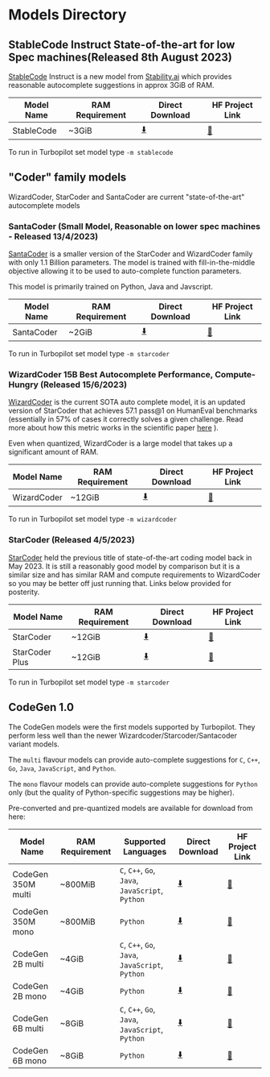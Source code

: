 # Models Directory

## StableCode Instruct State-of-the-art for low Spec machines(Released 8th August 2023)

[StableCode](https://stability.ai/blog/stablecode-llm-generative-ai-coding) Instruct is a new model from [Stability.ai](https://stability.ai/) which provides reasonable autocomplete suggestions in approx 3GiB of RAM.

| Model Name          | RAM Requirement | Direct Download  | HF Project Link |
|---------------------|-----------------|-----------------|-----------------|
| StableCode   | ~3GiB        |   [:arrow_down:](https://huggingface.co/TheBloke/stablecode-instruct-alpha-3b-GGML/blob/main/stablecode-instruct-alpha-3b.ggmlv1.q4_0.bin)           |   [:hugs:](https://huggingface.co/TheBloke/stablecode-instruct-alpha-3b-GGML/)           |

To run in Turbopilot set model type `-m stablecode`

## "Coder" family models

WizardCoder, StarCoder and SantaCoder are current "state-of-the-art" autocomplete models 

### SantaCoder (Small Model, Reasonable on lower spec machines - Released 13/4/2023)

[SantaCoder](https://huggingface.co/bigcode/santacoder) is a smaller version of the StarCoder and WizardCoder family with only 1.1 Billion parameters. The model is trained with fill-in-the-middle objective allowing it to be used to auto-complete function parameters.

This model is primarily trained on Python, Java and Javscript.


| Model Name          | RAM Requirement | Direct Download  | HF Project Link |
|---------------------|-----------------|-----------------|-----------------|
| SantaCoder   | ~2GiB        |   [:arrow_down:](https://huggingface.co/mike-ravkine/gpt_bigcode-santacoder-GGML/resolve/main/santacoder-q4_0.bin)           |   [:hugs:](https://huggingface.co/mike-ravkine/gpt_bigcode-santacoder-GGML/)           |

To run in Turbopilot set model type `-m starcoder`


### WizardCoder 15B Best Autocomplete Performance, Compute-Hungry (Released 15/6/2023)

[WizardCoder](https://github.com/nlpxucan/WizardLM/tree/main/WizardCoder) is the current SOTA auto complete model, it is an updated version of StarCoder that achieves 57.1 pass@1 on HumanEval benchmarks (essentially in 57% of cases it correctly solves a given challenge. Read more about how this metric works in the scientific paper [here](https://arxiv.org/pdf/2107.03374.pdf) ).

Even when quantized, WizardCoder is a large model that takes up a significant amount of RAM.


| Model Name          | RAM Requirement | Direct Download  | HF Project Link |
|---------------------|-----------------|-----------------|-----------------|
| WizardCoder   | ~12GiB        |   [:arrow_down:](https://huggingface.co/TheBloke/WizardCoder-15B-1.0-GGML/resolve/main/WizardCoder-15B-1.0.ggmlv3.q4_0.bin)           |   [:hugs:](https://huggingface.co/TheBloke/WizardCoder-15B-1.0-GGML/)           |

To run in Turbopilot set model type `-m wizardcoder`


### StarCoder (Released 4/5/2023)

[StarCoder](https://huggingface.co/blog/starcoder) held the previous title of state-of-the-art coding model back in May 2023. It is still a reasonably good model by comparison but it is a similar size and has similar RAM and compute requirements to WizardCoder so you may be better off just running that. Links below provided for posterity.


| Model Name          | RAM Requirement | Direct Download  | HF Project Link |
|---------------------|-----------------|------------------|-----------------|
| StarCoder   | ~12GiB        | [:arrow_down:](https://huggingface.co/NeoDim/starcoder-GGML/resolve/main/starcoder-ggml-q4_0.bin)           |   [:hugs:](https://huggingface.co/NeoDim/starcoder-GGML/)           |
| StarCoder Plus   | ~12GiB        | [:arrow_down:](https://huggingface.co/TheBloke/starcoderplus-GGML/resolve/main/starcoderplus.ggmlv3.q4_0.bin)           |   [:hugs:](https://huggingface.co/TheBloke/starcoderplus-GGML/)           |

To run in Turbopilot set model type `-m starcoder`






## CodeGen 1.0

The CodeGen models were the first models supported by Turbopilot. They perform less well than the newer Wizardcoder/Starcoder/Santacoder variant models.


The `multi` flavour models can provide auto-complete suggestions for `C`, `C++`, `Go`, `Java`, `JavaScript`, and `Python`.

The `mono` flavour models can provide auto-complete suggestions for `Python` only (but the quality of Python-specific suggestions may be higher).

Pre-converted and pre-quantized models are available for download from here:

| Model Name          | RAM Requirement | Supported Languages       | Direct Download  | HF Project Link |
|---------------------|-----------------|---------------------------|-----------------|-----------------|
| CodeGen 350M multi   | ~800MiB        | `C`, `C++`, `Go`, `Java`, `JavaScript`, `Python`  |   [:arrow_down:](https://huggingface.co/ravenscroftj/CodeGen-350M-multi-ggml-quant/resolve/main/codegen-350M-multi-ggml-4bit-quant.bin)           |   [:hugs:](https://huggingface.co/ravenscroftj/CodeGen-350M-multi-ggml-quant)           |
| CodeGen 350M mono   | ~800MiB   | `Python`          |   [:arrow_down:](https://huggingface.co/Guglielmo/CodeGen-350M-mono-ggml-quant/resolve/main/ggml-model-quant.bin)           |   [:hugs:](https://huggingface.co/Guglielmo/CodeGen-350M-mono-ggml-quant)           |
| CodeGen 2B multi   | ~4GiB  | `C`, `C++`, `Go`, `Java`, `JavaScript`, `Python`          |   [:arrow_down:](https://huggingface.co/ravenscroftj/CodeGen-2B-multi-ggml-quant/resolve/main/codegen-2B-multi-ggml-4bit-quant_q4_0.bin)           |   [:hugs:](https://huggingface.co/ravenscroftj/CodeGen-2B-multi-ggml-quant)          |
| CodeGen 2B mono   | ~4GiB  | `Python`          |   [:arrow_down:](https://huggingface.co/Guglielmo/CodeGen-2B-mono-ggml-quant/resolve/main/ggml-model-quant.bin)           |   [:hugs:](https://huggingface.co/Guglielmo/CodeGen-2B-mono-ggml-quant/)          |
| CodeGen 6B multi   | ~8GiB  | `C`, `C++`, `Go`, `Java`, `JavaScript`, `Python`          |   [:arrow_down:](https://huggingface.co/ravenscroftj/CodeGen-6B-multi-ggml-quant/resolve/main/codegen-6B-multi-ggml-4bit-quant.bin)           |   [:hugs:](https://huggingface.co/ravenscroftj/CodeGen-6B-multi-ggml-quant)          |
| CodeGen 6B mono   | ~8GiB  | `Python`          |   [:arrow_down:](https://huggingface.co/Guglielmo/CodeGen-6B-mono-ggml-quant/resolve/main/ggml-model-quant.bin)           |   [:hugs:](https://huggingface.co/Guglielmo/CodeGen-6B-mono-ggml-quant/)          |
